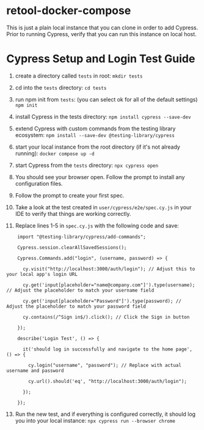 # retool-docker-compose

This is just a plain local instance that you can clone in order to add Cypress. Prior to running Cypress, verify that you can run this instance on local host. 

# Cypress Setup and Login Test Guide

1. create a directory called `tests` in root:
   `mkdir tests`

1. cd into the `tests` directory:
  `cd tests`
   
3. run npm init from `tests`: (you can select ok for all of the default settings)
   `npm init`
   
5. install Cypress in the tests directory:
   `npm install cypress --save-dev`

6. extend Cypress with custom commands from the testing library ecosystem: 
   `npm install --save-dev @testing-library/cypress`

7. start your local instance from the root directory (if it's not already running): 
   `docker compose up -d`

8. start Cypress from the `tests` directory: 
   `npx cypress open`

9. You should see your browser open. Follow the prompt to install any configuration files. 

10. Follow the prompt to create your first spec.

11. Take a look at the test created in `user/cypress/e2e/spec.cy.js` in your IDE to verify that things are working correctly. 

12. Replace lines 1-5 in `spec.cy.js` with the following code and save:

```
    import "@testing-library/cypress/add-commands";

    Cypress.session.clearAllSavedSessions();

    Cypress.Commands.add("login", (username, password) => {

      cy.visit("http://localhost:3000/auth/login"); // Adjust this to your local app's login URL

      cy.get('input[placeholder="name@company.com"]').type(username); // Adjust the placeholder to match your username field

      cy.get('input[placeholder="Password"]').type(password); // Adjust the placeholder to match your password field

      cy.contains(/^Sign in$/).click(); // Click the Sign in button

    });

    describe('Login Test', () => {

      it('should log in successfully and navigate to the home page', () => {

    ​    cy.login("username", "password"); // Replace with actual username and password

    ​    cy.url().should('eq', "http://localhost:3000/auth/login");

      });

    });
```

13. Run the new test, and if everything is configured correctly, it should log you into your local instance: 
    `npx cypress run --browser chrome`
